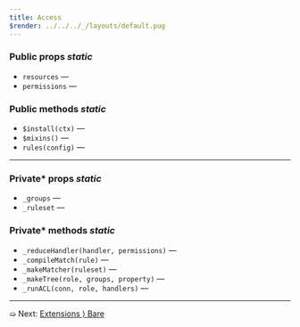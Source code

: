 ```yaml
---
title: Access
$render: ../../../_/layouts/default.pug
---
```


### Public props <var>static</var>

- `resources` &mdash;
- `permissions` &mdash;

### Public methods <var>static</var>

- `$install(ctx)` &mdash;
- `$mixins()` &mdash;
- `rules(config)` &mdash;

---

### Private* props <var>static</var>

- `_groups` &mdash;
- `_ruleset` &mdash;

### Private* methods <var>static</var>

- `_reduceHandler(handler, permissions)` &mdash;
- `_compileMatch(rule)` &mdash;
- `_makeMatcher(ruleset)` &mdash;
- `_makeTree(role, groups, property)` &mdash;
- `_runACL(conn, role, handlers)` &mdash;

---

➯ Next: [Extensions &rangle; Bare](./docs/extensions/bare)
